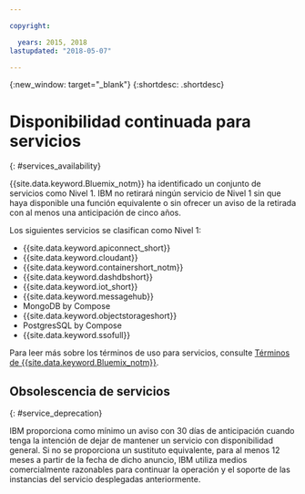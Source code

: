 ```yaml
---

copyright:

  years: 2015, 2018
lastupdated: "2018-05-07"

---
```


{:new_window: target="_blank"}
{:shortdesc: .shortdesc}

# Disponibilidad continuada para servicios
{: #services_availability}

{{site.data.keyword.Bluemix_notm}} ha identificado un conjunto de servicios como Nivel 1. IBM no retirará ningún servicio de Nivel 1 sin que haya disponible una función equivalente o sin ofrecer un aviso de la retirada con al menos una anticipación de cinco años.

Los siguientes servicios se clasifican como Nivel 1:
  * {{site.data.keyword.apiconnect_short}}
  * {{site.data.keyword.cloudant}}
  * {{site.data.keyword.containershort_notm}}
  * {{site.data.keyword.dashdbshort}}
  * {{site.data.keyword.iot_short}}
  * {{site.data.keyword.messagehub}}
  * MongoDB by Compose
  * {{site.data.keyword.objectstorageshort}}
  * PostgresSQL by Compose
  * {{site.data.keyword.ssofull}}

Para leer más sobre los términos de uso para servicios, consulte [Términos de {{site.data.keyword.Bluemix_notm}}](/docs/overview/terms-of-use/notices.html#terms).

## Obsolescencia de servicios
{: #service_deprecation}

IBM proporciona como mínimo un aviso con 30 días de anticipación cuando tenga la intención de dejar de mantener un servicio con disponibilidad general. Si no se proporciona un sustituto equivalente, para al menos 12 meses a partir de la fecha de dicho anuncio, IBM utiliza medios comercialmente razonables para continuar la operación y el soporte de las instancias del servicio desplegadas anteriormente.
